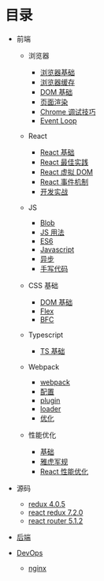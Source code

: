 # 目录

- 前端

  - 浏览器

    - [浏览器基础](前端/浏览器/浏览器基础.md)
    - [浏览器缓存](前端/浏览器/浏览器缓存.md)
    - [DOM 基础](前端/浏览器/DOM基础.md)
    - [页面渲染](前端/浏览器/页面渲染.md)
    - [Chrome 调试技巧](前端/浏览器/Chrome调试技巧.md)
    - [Event Loop](前端/浏览器/EventLoop.md)

  - React

    - [React 基础](前端/React/React基础.md)
    - [React 最佳实践](前端/React/React最佳实践.md)
    - [React 虚拟 DOM](前端/React/React虚拟DOM.md)
    - [React 事件机制](前端/React/React事件机制.md)
    - [开发实战](前端/React/开发实战.md)

  - JS

    - [Blob](前端/JS/Blob.md)
    - [JS 用法](前端/JS/JS用法.md)
    - [ES6](前端/JS/ES6.md)
    - [Javascript](前端/JS/javascript.md)
    - [异步](前端/JS/异步.md)
    - [手写代码](前端/JS/手写代码.md)

  - CSS 基础

    - [DOM 基础](前端/CSS/DOM基础.md)
    - [Flex](前端/CSS/Flex.md)
    - [BFC](前端/CSS/BFC.md)

  - Typescript

    - [TS 基础](前端/TS/TS基础.md)

  - Webpack

    - [webpack](前端/webpack/webpack.md)
    - [配置](前端/webpack/配置.md)
    - [plugin](前端/webpack/plugin.md)
    - [loader](前端/webpack/loader.md)
    - [优化](前端/webpack/优化.md)

  - 性能优化
    - [基础](前端/性能优化/基础.md)
    - [雅虎军规](前端/性能优化/雅虎军规.md)
    - [React 性能优化](前端/性能优化/React性能优化.md)

- 源码

  - [redux 4.0.5](源码/redux-4.0.5.md)
  - [react redux 7.2.0](源码/react-redux-7.2.0.md)
  - [react router 5.1.2](源码/react-router-5.1.2.md)

- [后端](后端/SUMMARY.md)

- [DevOps](DevOps/SUMMARY.md)
  - [nginx](DevOps/nginx.md)
